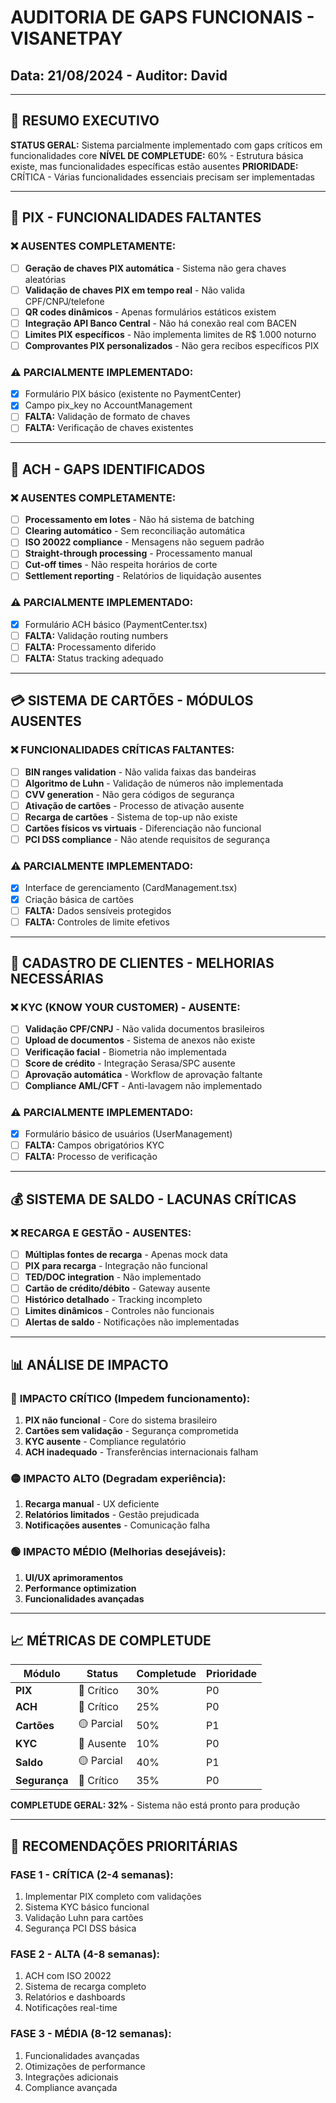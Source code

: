 # AUDITORIA DE GAPS FUNCIONAIS - VISANETPAY
## Data: 21/08/2024 - Auditor: David

---

## 🚨 RESUMO EXECUTIVO
**STATUS GERAL:** Sistema parcialmente implementado com gaps críticos em funcionalidades core
**NÍVEL DE COMPLETUDE:** 60% - Estrutura básica existe, mas funcionalidades específicas estão ausentes
**PRIORIDADE:** CRÍTICA - Várias funcionalidades essenciais precisam ser implementadas

---

## 📱 PIX - FUNCIONALIDADES FALTANTES

### ❌ **AUSENTES COMPLETAMENTE:**
- [ ] **Geração de chaves PIX automática** - Sistema não gera chaves aleatórias
- [ ] **Validação de chaves PIX em tempo real** - Não valida CPF/CNPJ/telefone
- [ ] **QR codes dinâmicos** - Apenas formulários estáticos existem
- [ ] **Integração API Banco Central** - Não há conexão real com BACEN
- [ ] **Limites PIX específicos** - Não implementa limites de R$ 1.000 noturno
- [ ] **Comprovantes PIX personalizados** - Não gera recibos específicos PIX

### ⚠️ **PARCIALMENTE IMPLEMENTADO:**
- [x] Formulário PIX básico (existente no PaymentCenter)
- [x] Campo pix_key no AccountManagement
- [ ] **FALTA:** Validação de formato de chaves
- [ ] **FALTA:** Verificação de chaves existentes

---

## 🏦 ACH - GAPS IDENTIFICADOS

### ❌ **AUSENTES COMPLETAMENTE:**
- [ ] **Processamento em lotes** - Não há sistema de batching
- [ ] **Clearing automático** - Sem reconciliação automática
- [ ] **ISO 20022 compliance** - Mensagens não seguem padrão
- [ ] **Straight-through processing** - Processamento manual
- [ ] **Cut-off times** - Não respeita horários de corte
- [ ] **Settlement reporting** - Relatórios de liquidação ausentes

### ⚠️ **PARCIALMENTE IMPLEMENTADO:**
- [x] Formulário ACH básico (PaymentCenter.tsx)
- [ ] **FALTA:** Validação routing numbers
- [ ] **FALTA:** Processamento diferido
- [ ] **FALTA:** Status tracking adequado

---

## 💳 SISTEMA DE CARTÕES - MÓDULOS AUSENTES

### ❌ **FUNCIONALIDADES CRÍTICAS FALTANTES:**
- [ ] **BIN ranges validation** - Não valida faixas das bandeiras
- [ ] **Algoritmo de Luhn** - Validação de números não implementada
- [ ] **CVV generation** - Não gera códigos de segurança
- [ ] **Ativação de cartões** - Processo de ativação ausente
- [ ] **Recarga de cartões** - Sistema de top-up não existe
- [ ] **Cartões físicos vs virtuais** - Diferenciação não funcional
- [ ] **PCI DSS compliance** - Não atende requisitos de segurança

### ⚠️ **PARCIALMENTE IMPLEMENTADO:**
- [x] Interface de gerenciamento (CardManagement.tsx)
- [x] Criação básica de cartões
- [ ] **FALTA:** Dados sensíveis protegidos
- [ ] **FALTA:** Controles de limite efetivos

---

## 👥 CADASTRO DE CLIENTES - MELHORIAS NECESSÁRIAS

### ❌ **KYC (KNOW YOUR CUSTOMER) - AUSENTE:**
- [ ] **Validação CPF/CNPJ** - Não valida documentos brasileiros
- [ ] **Upload de documentos** - Sistema de anexos não existe
- [ ] **Verificação facial** - Biometria não implementada
- [ ] **Score de crédito** - Integração Serasa/SPC ausente
- [ ] **Aprovação automática** - Workflow de aprovação faltante
- [ ] **Compliance AML/CFT** - Anti-lavagem não implementado

### ⚠️ **PARCIALMENTE IMPLEMENTADO:**
- [x] Formulário básico de usuários (UserManagement)
- [ ] **FALTA:** Campos obrigatórios KYC
- [ ] **FALTA:** Processo de verificação

---

## 💰 SISTEMA DE SALDO - LACUNAS CRÍTICAS

### ❌ **RECARGA E GESTÃO - AUSENTES:**
- [ ] **Múltiplas fontes de recarga** - Apenas mock data
- [ ] **PIX para recarga** - Integração não funcional
- [ ] **TED/DOC integration** - Não implementado
- [ ] **Cartão de crédito/débito** - Gateway ausente
- [ ] **Histórico detalhado** - Tracking incompleto
- [ ] **Limites dinâmicos** - Controles não funcionais
- [ ] **Alertas de saldo** - Notificações não implementadas

---

## 📊 ANÁLISE DE IMPACTO

### 🔴 **IMPACTO CRÍTICO (Impedem funcionamento):**
1. **PIX não funcional** - Core do sistema brasileiro
2. **Cartões sem validação** - Segurança comprometida
3. **KYC ausente** - Compliance regulatório
4. **ACH inadequado** - Transferências internacionais falham

### 🟡 **IMPACTO ALTO (Degradam experiência):**
1. **Recarga manual** - UX deficiente
2. **Relatórios limitados** - Gestão prejudicada
3. **Notificações ausentes** - Comunicação falha

### 🟢 **IMPACTO MÉDIO (Melhorias desejáveis):**
1. **UI/UX aprimoramentos**
2. **Performance optimization**
3. **Funcionalidades avançadas**

---

## 📈 MÉTRICAS DE COMPLETUDE

| Módulo | Status | Completude | Prioridade |
|--------|--------|------------|------------|
| **PIX** | 🔴 Crítico | 30% | P0 |
| **ACH** | 🔴 Crítico | 25% | P0 |
| **Cartões** | 🟡 Parcial | 50% | P1 |
| **KYC** | 🔴 Ausente | 10% | P0 |
| **Saldo** | 🟡 Parcial | 40% | P1 |
| **Segurança** | 🔴 Crítico | 35% | P0 |

**COMPLETUDE GERAL: 32%** - Sistema não está pronto para produção

---

## 🎯 RECOMENDAÇÕES PRIORITÁRIAS

### **FASE 1 - CRÍTICA (2-4 semanas):**
1. Implementar PIX completo com validações
2. Sistema KYC básico funcional
3. Validação Luhn para cartões
4. Segurança PCI DSS básica

### **FASE 2 - ALTA (4-8 semanas):**
1. ACH com ISO 20022
2. Sistema de recarga completo
3. Relatórios e dashboards
4. Notificações real-time

### **FASE 3 - MÉDIA (8-12 semanas):**
1. Funcionalidades avançadas
2. Otimizações de performance
3. Integrações adicionais
4. Compliance avançada